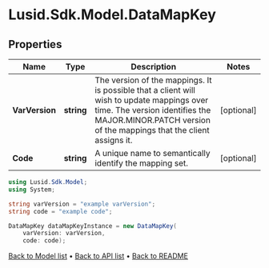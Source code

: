 # Lusid.Sdk.Model.DataMapKey

## Properties

Name | Type | Description | Notes
------------ | ------------- | ------------- | -------------
**VarVersion** | **string** | The version of the mappings. It is possible that a client will wish to update mappings over time. The version identifies the MAJOR.MINOR.PATCH version  of the mappings that the client assigns it. | [optional] 
**Code** | **string** | A unique name to semantically identify the mapping set. | [optional] 

```csharp
using Lusid.Sdk.Model;
using System;

string varVersion = "example varVersion";
string code = "example code";

DataMapKey dataMapKeyInstance = new DataMapKey(
    varVersion: varVersion,
    code: code);
```

[Back to Model list](../README.md#documentation-for-models) &#8226; [Back to API list](../README.md#documentation-for-api-endpoints) &#8226; [Back to README](../README.md)
